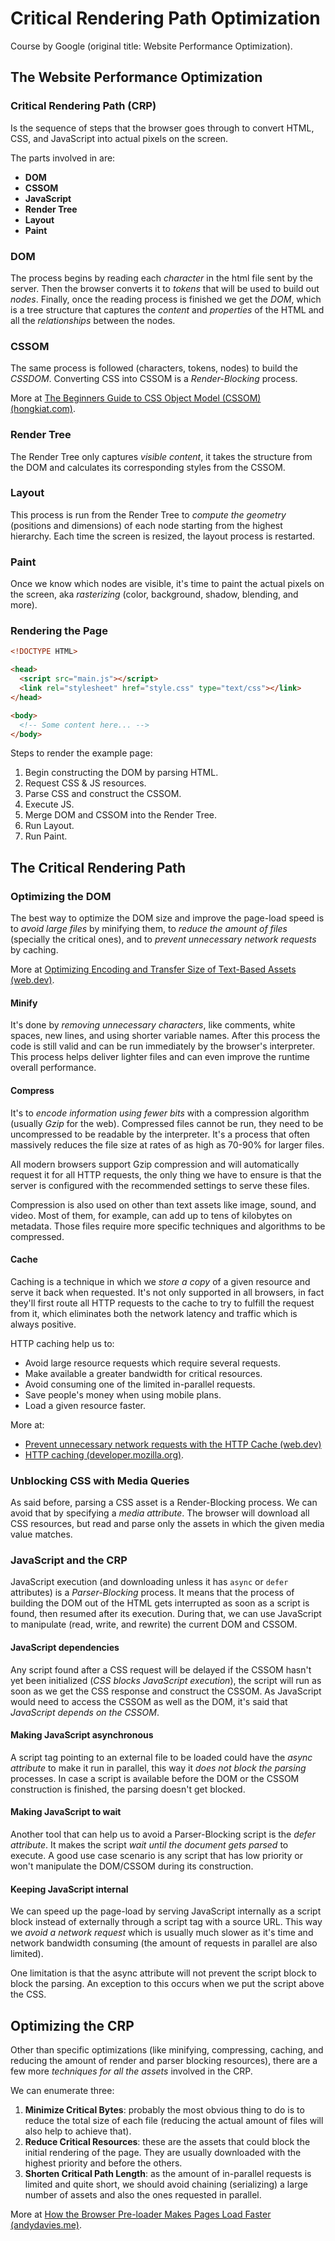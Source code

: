 # Critical Rendering Path Optimization

Course by Google (original title: Website Performance Optimization).

## The Website Performance Optimization

### Critical Rendering Path (CRP)

Is the sequence of steps that the browser goes through to convert HTML, CSS, and JavaScript into actual pixels on the screen.

The parts involved in are:

- **DOM**
- **CSSOM**
- **JavaScript**
- **Render Tree**
- **Layout**
- **Paint**

### DOM

The process begins by reading each *character* in the html file sent by the server. Then the browser converts it to *tokens* that will be used to build out *nodes*. Finally, once the reading process is finished we get the *DOM*, which is a tree structure that captures the *content* and *properties* of the HTML and all the *relationships* between the nodes.

### CSSOM

The same process is followed (characters, tokens, nodes) to build the *CSSDOM*. Converting CSS into CSSOM is a *Render-Blocking* process.

More at [The Beginners Guide to CSS Object Model (CSSOM) (hongkiat.com)](https://www.hongkiat.com/blog/css-object-model-cssom/).

### Render Tree

The Render Tree only captures *visible content*, it takes the structure from the DOM and calculates its corresponding styles from the CSSOM.

### Layout

This process is run from the Render Tree to *compute the geometry* (positions and dimensions) of each node starting from the highest hierarchy. Each time the screen is resized, the layout process is restarted.

### Paint

Once we know which nodes are visible, it's time to paint the actual pixels on the screen, aka *rasterizing* (color, background, shadow, blending, and more).

### Rendering the Page

```html
<!DOCTYPE HTML>

<head>
  <script src="main.js"></script>
  <link rel="stylesheet" href="style.css" type="text/css"></link>
</head>

<body>
  <!-- Some content here... -->
</body>
```

Steps to render the example page:

1. Begin constructing the DOM by parsing HTML.
1. Request CSS & JS resources.
1. Parse CSS and construct the CSSOM.
1. Execute JS.
1. Merge DOM and CSSOM into the Render Tree.
1. Run Layout.
1. Run Paint.

## The Critical Rendering Path

### Optimizing the DOM

The best way to optimize the DOM size and improve the page-load speed is to *avoid large files* by minifying them, to *reduce the amount of files* (specially the critical ones), and to *prevent unnecessary network requests* by caching.

More at [Optimizing Encoding and Transfer Size of Text-Based Assets (web.dev)](https://web.dev/optimizing-content-efficiency-optimize-encoding-and-transfer/).

#### Minify

It's done by *removing unnecessary characters*, like comments, white spaces, new lines, and using shorter variable names. After this process the code is still valid and can be run immediately by the browser's interpreter. This process helps deliver lighter files and can even improve the runtime overall performance.

#### Compress

It's to *encode information using fewer bits* with a compression algorithm (usually *Gzip* for the web). Compressed files cannot be run, they need to be uncompressed to be readable by the interpreter. It's a process that often massively reduces the file size at rates of as high as 70-90% for larger files.

All modern browsers support Gzip compression and will automatically request it for all HTTP requests, the only thing we have to ensure is that the server is configured with the recommended settings to serve these files.

Compression is also used on other than text assets like image, sound, and video. Most of them, for example, can add up to tens of kilobytes on metadata. Those files require more specific techniques and algorithms to be compressed.

#### Cache

Caching is a technique in which we *store a copy* of a given resource and serve it back when requested. It's not only supported in all browsers, in fact they'll first route all HTTP requests to the cache to try to fulfill the request from it, which eliminates both the network latency and traffic which is always positive.

HTTP caching help us to:

- Avoid large resource requests which require several requests.
- Make available a greater bandwidth for critical resources.
- Avoid consuming one of the limited in-parallel requests.
- Save people's money when using mobile plans.
- Load a given resource faster.

More at:

- [Prevent unnecessary network requests with the HTTP Cache (web.dev)](https://web.dev/i18n/en/http-cache/)
- [HTTP caching (developer.mozilla.org)](https://developer.mozilla.org/en-US/docs/Web/HTTP/Caching).

### Unblocking CSS with Media Queries

As said before, parsing a CSS asset is a Render-Blocking process. We can avoid that by specifying a *media attribute*. The browser will download all CSS resources, but read and parse only the assets in which the given media value matches.

### JavaScript and the CRP

JavaScript execution (and downloading unless it has `async` or `defer` attributes) is a *Parser-Blocking* process. It means that the process of building the DOM out of the HTML gets interrupted as soon as a script is found, then resumed after its execution. During that, we can use JavaScript to manipulate (read, write, and rewrite) the current DOM and CSSOM.

#### JavaScript dependencies

Any script found after a CSS request will be delayed if the CSSOM hasn't yet been initialized (*CSS blocks JavaScript execution*), the script will run as soon as we get the CSS response and construct the CSSOM. As JavaScript would need to access the CSSOM as well as the DOM, it's said that *JavaScript depends on the CSSOM*.

#### Making JavaScript asynchronous

A script tag pointing to an external file to be loaded could have the *async attribute* to make it run in parallel, this way it *does not block the parsing* processes. In case a script is available before the DOM or the CSSOM construction is finished, the parsing doesn't get blocked.

#### Making JavaScript to wait

Another tool that can help us to avoid a Parser-Blocking script is the *defer attribute*. It makes the script *wait until the document gets parsed* to execute. A good use case scenario is any script that has low priority or won't manipulate the DOM/CSSOM during its construction.

#### Keeping JavaScript internal

We can speed up the page-load by serving JavaScript internally as a script block instead of externally through a script tag with a source URL. This way we *avoid a network request* which is usually much slower as it's time and network bandwidth consuming (the amount of requests in parallel are also limited).

One limitation is that the async attribute will not prevent the script block to block the parsing. An exception to this occurs when we put the script above the CSS.

## Optimizing the CRP

Other than specific optimizations (like minifying, compressing, caching, and reducing the amount of render and parser blocking resources), there are a few more *techniques for all the assets* involved in the CRP.

We can enumerate three:

1. **Minimize Critical Bytes**: probably the most obvious thing to do is to reduce the total size of each file (reducing the actual amount of files will also help to achieve that).
1. **Reduce Critical Resources**: these are the assets that could block the initial rendering of the page. They are usually downloaded with the highest priority and before the others.
1. **Shorten Critical Path Length**: as the amount of in-parallel requests is limited and quite short, we should avoid chaining (serializing) a large number of assets and also the ones requested in parallel.

More at [How the Browser Pre-loader Makes Pages Load Faster (andydavies.me)](https://andydavies.me/blog/2013/10/22/how-the-browser-pre-loader-makes-pages-load-faster/).
